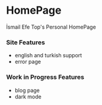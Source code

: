 # HomePage
İsmail Efe Top's Personal HomePage

### Site Features
* english and turkish support 
* error page

### Work in Progress Features 
* blog page
* dark mode

